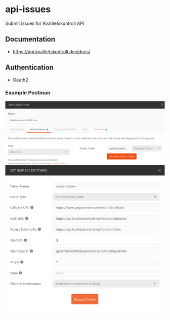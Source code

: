 # api-issues
Submit issues for Kvalitetskontroll API

## Documentation

- https://api.kvalitetskontroll.dev/docs/

## Authentication

- Oauth2

### Example Postman
![](get-access-token.png)
![](request-token.png)
